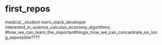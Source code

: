 # first_repos
medical__student
mern_stack_developer
interested_in_science_calculus_economy_algorithms
#how_we_can_learn_the_importantthingis_how_we_can_concantrate_on_long_aspossible????
